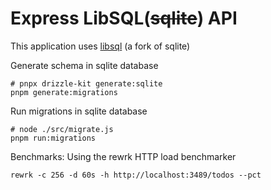 # Express LibSQL(~~sqlite~~) API

This application uses [libsql](https://github.com/tursodatabase/libsql/) (a fork of sqlite)

Generate schema in sqlite database

```shell
# pnpx drizzle-kit generate:sqlite
pnpm generate:migrations 
```

Run migrations in sqlite database

```shell
# node ./src/migrate.js
pnpm run:migrations 

```

Benchmarks: Using the rewrk HTTP load benchmarker
```shell 
rewrk -c 256 -d 60s -h http://localhost:3489/todos --pct
```